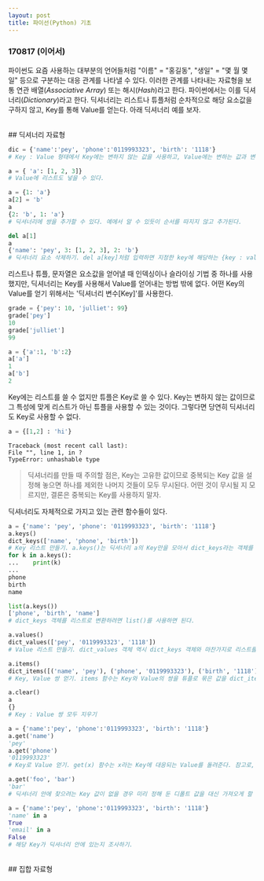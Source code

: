 ```yaml
---
layout: post
title: 파이선(Python) 기초
---
```


### 170817 (이어서)

파이썬도 요즘 사용하는 대부분의 언어들처럼 "이름" = "홍길동", "생일" = "몇 월 몇 일" 등으로 구분하는 대응 관계를 나타낼 수 있다. 이러한 관계를 나타내는 자료형을 보통 연관 배열(*Associative Array*) 또는 해시(*Hash*)라고 한다. 파이썬에서는 이를 딕셔너리(*Dictionary*)라고 한다. 딕셔너리는 리스트나 튜플처럼 순차적으로 해당 요소값을 구하지 않고, Key를 통해 Value를 얻는다. 아래 딕셔너리 예를 보자.

<br>
## 딕셔너리 자료형
<br>

```python
dic = {'name':'pey', 'phone':'0119993323', 'birth': '1118'}
# Key : Value 형태에서 Key에는 변하지 않는 값을 사용하고, Value에는 변하는 값과 변하지 않는 값 모두 사용할 수 있다.

a = { 'a': [1, 2, 3]}
# Value에 리스트도 넣을 수 있다.

a = {1: 'a'}
a[2] = 'b'
a
{2: 'b', 1: 'a'}
# 딕셔너리에 쌍을 추가할 수 있다. 예에서 알 수 있듯이 순서를 따지지 않고 추가된다.

del a[1]
a
{'name': 'pey', 3: [1, 2, 3], 2: 'b'}
# 딕셔너리 요소 삭제하기. del a[key]처럼 입력하면 지정한 key에 해당하는 {key : value} 쌍이 삭제된다.
```

리스트나 튜플, 문자열은 요소값을 얻어낼 때 인덱싱이나 슬라이싱 기법 중 하나를 사용했지만, 딕셔너리는 Key를 사용해서 Value를 얻어내는 방법 밖에 없다. 어떤 Key의 Value를 얻기 위해서는 '딕셔너리 변수[Key]'를 사용한다.

```python
grade = {'pey': 10, 'julliet': 99}
grade['pey']
10
grade['julliet']
99

a = {'a':1, 'b':2}
a['a']
1
a['b']
2
```

Key에는 리스트를 쓸 수 없지만 튜플은 Key로 쓸 수 있다. Key는 변하지 않는 값이므로 그 특성에 맞게 리스트가 아닌 튜플을 사용할 수 있는 것이다. 그렇다면 당연히 딕셔너리도 Key로 사용할 수 없다.

```python
a = {[1,2] : 'hi'}
```
```
Traceback (most recent call last):
File "", line 1, in ?
TypeError: unhashable type
```
> 딕셔너리를 만들 때 주의할 점은, Key는 고유한 값이므로 중복되는 Key 값을 설정해 놓으면 하나를 제외한 나머지 것들이 모두 무시된다. 어떤 것이 무시될 지 모르지만, 결론은 중복되는 Key를 사용하지 말자.

딕셔너리도 자체적으로 가지고 있는 관련 함수들이 있다.

```python
a = {'name': 'pey', 'phone': '0119993323', 'birth': '1118'}
a.keys()
dict_keys(['name', 'phone', 'birth'])
# Key 리스트 만들기. a.keys()는 딕셔너리 a의 Key만을 모아서 dict_keys라는 객체를 리턴한다. dict_keys 객체는 리스트를 사용하는 것처럼 쓸 수 있지만, 리스트 고유 함수인 append, insert, pop, remove, sort 등의 함수를 수행할 수 없다.
for k in a.keys():
...    print(k)
...
phone
birth
name

list(a.keys())
['phone', 'birth', 'name']
# dict_keys 객체를 리스트로 변환하려면 list()를 사용하면 된다.

a.values()
dict_values(['pey', '0119993323', '1118'])
# Value 리스트 만들기. dict_values 객체 역시 dict_keys 객체와 마찬가지로 리스트를 사용하는 것과 동일하게 사용하면 된다.

a.items()
dict_items([('name', 'pey'), ('phone', '0119993323'), ('birth', '1118')])
# Key, Value 쌍 얻기. items 함수는 Key와 Value의 쌍을 튜플로 묶은 값을 dict_items 객체로 돌려준다.

a.clear()
a
{}
# Key : Value 쌍 모두 지우기

a = {'name':'pey', 'phone':'0119993323', 'birth': '1118'}
a.get('name')
'pey'
a.get('phone')
'0119993323'
# Key로 Value 얻기. get(x) 함수는 x라는 Key에 대응되는 Value를 돌려준다. 참고로, 존재하지 않는 키(nokey)로 값을 가져오려고 할 경우, a['nokey']는 Key 오류를 발생시키고, a.get('nokey')는 None(거짓)을 리턴한다.

a.get('foo', 'bar')
'bar'
# 딕셔너리 안에 찾으려는 Key 값이 없을 경우 미리 정해 둔 디폴트 값을 대신 가져오게 할 수 있다. get(x, '디폴트 값')을 사용하면 된다.

a = {'name':'pey', 'phone':'0119993323', 'birth': '1118'}
'name' in a
True
'email' in a
False
# 해당 Key가 딕셔너리 안에 있는지 조사하기.
```

<br>
## 집합 자료형
<br>
